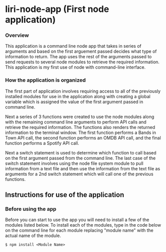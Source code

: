 # liri-node-app (First node application)

### Overview
This application is a command line node app that takes in series of arguments and based on the first arguement passed decides what type of information to return.  The app uses the rest of the arguments passed to send requests to several node modules to retrieve the required information.  This application is my first use of node with command-line interface.

### How the application is organized
The first part of application involves requiring access to all of the previously installed modules for use in the application along with creating a global variable which is assigned the value of the first argument passed in command line.  

Next a series of 3 functions were created to use the node modules along with the remaining command line arguments to perform API calls and retrieve the required information.  The functions also renders the returned information to the terminal window.  The first function performs a Bands in Town API call, the second function performs an OMDB API call, and the final function performs a Spotify API call.

Next a switch statement is used to determine which function to call based on the first argument passed from the command line.  The last case of the switch statement involves using the node file system module to pull information from a text file and then use the information from the text file as arguments for a 2nd switch statement which will call one of the previous functions.

## Instructions for use of the application
### Before using the app
Before you can start to use the app you will need to install a few of the modules listed below.  To install each of the modules, type in the code below on the command line for each module replacing "module name" with the actual name of the module.

`$ npm install <Module Name>`
